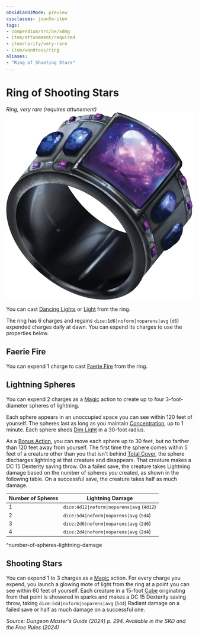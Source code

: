 ```yaml
---
obsidianUIMode: preview
cssclasses: json5e-item
tags:
- compendium/src/5e/xdmg
- item/attunement/required
- item/rarity/very-rare
- item/wondrous/ring
aliases: 
- "Ring of Shooting Stars"
---
```

# Ring of Shooting Stars
*Ring, very rare (requires attunement)*  
![](/3-Mechanics/CLI/items/img/ring-of-shooting-stars.webp#right)


You can cast [Dancing Lights](/3-Mechanics/CLI/spells/dancing-lights-xphb.md) or [Light](/3-Mechanics/CLI/spells/light-xphb.md) from the ring.

The ring has 6 charges and regains `dice:1d6|noform|noparens|avg` (`d6`) expended charges daily at dawn. You can expend its charges to use the properties below.

## Faerie Fire

You can expend 1 charge to cast [Faerie Fire](/3-Mechanics/CLI/spells/faerie-fire-xphb.md) from the ring.

## Lightning Spheres

You can expend 2 charges as a [Magic](actions.md#Magic) action to create up to four 3-foot-diameter spheres of lightning.

Each sphere appears in an unoccupied space you can see within 120 feet of yourself. The spheres last as long as you maintain [Concentration](conditions.md#Concentration), up to 1 minute. Each sphere sheds [Dim Light](/3-Mechanics/CLI/variant-rules/dim-light-xphb.md) in a 30-foot radius.

As a [Bonus Action](/3-Mechanics/CLI/variant-rules/bonus-action-xphb.md), you can move each sphere up to 30 feet, but no farther than 120 feet away from yourself. The first time the sphere comes within 5 feet of a creature other than you that isn't behind [Total Cover](/3-Mechanics/CLI/variant-rules/cover-xphb.md), the sphere discharges lightning at that creature and disappears. That creature makes a DC 15 Dexterity saving throw. On a failed save, the creature takes Lightning damage based on the number of spheres you created, as shown in the following table. On a successful save, the creature takes half as much damage.

| Number of Spheres | Lightning Damage |
|-------------------|------------------|
| 1 | `dice:4d12\|noform\|noparens\|avg` (`4d12`) |
| 2 | `dice:5d4\|noform\|noparens\|avg` (`5d4`) |
| 3 | `dice:2d6\|noform\|noparens\|avg` (`2d6`) |
| 4 | `dice:2d4\|noform\|noparens\|avg` (`2d4`) |
^number-of-spheres-lightning-damage

## Shooting Stars

You can expend 1 to 3 charges as a [Magic](actions.md#Magic) action. For every charge you expend, you launch a glowing mote of light from the ring at a point you can see within 60 feet of yourself. Each creature in a 15-foot [Cube](/3-Mechanics/CLI/variant-rules/cube-area-of-effect-xphb.md) originating from that point is showered in sparks and makes a DC 15 Dexterity saving throw, taking `dice:5d4|noform|noparens|avg` (`5d4`) Radiant damage on a failed save or half as much damage on a successful one.

*Source: Dungeon Master's Guide (2024) p. 294. Available in the <span title='Systems Reference Document (5.2)'>SRD</span> and the Free Rules (2024)*